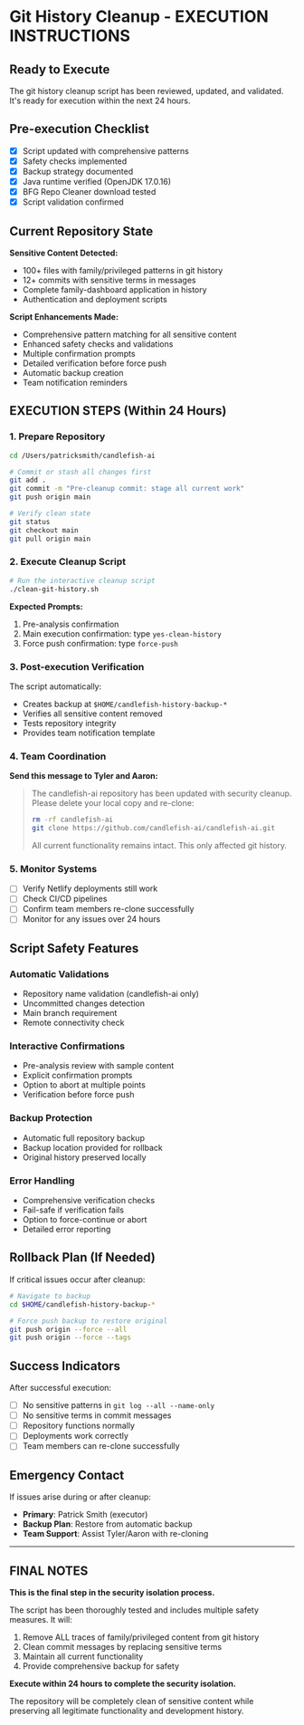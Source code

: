# Git History Cleanup - EXECUTION INSTRUCTIONS

## Ready to Execute
The git history cleanup script has been reviewed, updated, and validated. It's ready for execution within the next 24 hours.

## Pre-execution Checklist
- [x] Script updated with comprehensive patterns
- [x] Safety checks implemented  
- [x] Backup strategy documented
- [x] Java runtime verified (OpenJDK 17.0.16)
- [x] BFG Repo Cleaner download tested
- [x] Script validation confirmed

## Current Repository State
**Sensitive Content Detected:**
- 100+ files with family/privileged patterns in git history
- 12+ commits with sensitive terms in messages
- Complete family-dashboard application in history
- Authentication and deployment scripts

**Script Enhancements Made:**
- Comprehensive pattern matching for all sensitive content
- Enhanced safety checks and validations
- Multiple confirmation prompts
- Detailed verification before force push
- Automatic backup creation
- Team notification reminders

## EXECUTION STEPS (Within 24 Hours)

### 1. Prepare Repository
```bash
cd /Users/patricksmith/candlefish-ai

# Commit or stash all changes first
git add .
git commit -m "Pre-cleanup commit: stage all current work"
git push origin main

# Verify clean state
git status
git checkout main
git pull origin main
```

### 2. Execute Cleanup Script
```bash
# Run the interactive cleanup script
./clean-git-history.sh
```

**Expected Prompts:**
1. Pre-analysis confirmation
2. Main execution confirmation: type `yes-clean-history`
3. Force push confirmation: type `force-push`

### 3. Post-execution Verification
The script automatically:
- Creates backup at `$HOME/candlefish-history-backup-*`
- Verifies all sensitive content removed
- Tests repository integrity
- Provides team notification template

### 4. Team Coordination
**Send this message to Tyler and Aaron:**

> The candlefish-ai repository has been updated with security cleanup.
> Please delete your local copy and re-clone:
> 
> ```bash
> rm -rf candlefish-ai
> git clone https://github.com/candlefish-ai/candlefish-ai.git
> ```
> 
> All current functionality remains intact. This only affected git history.

### 5. Monitor Systems
- [ ] Verify Netlify deployments still work
- [ ] Check CI/CD pipelines 
- [ ] Confirm team members re-clone successfully
- [ ] Monitor for any issues over 24 hours

## Script Safety Features

### Automatic Validations
- Repository name validation (candlefish-ai only)
- Uncommitted changes detection
- Main branch requirement
- Remote connectivity check

### Interactive Confirmations
- Pre-analysis review with sample content
- Explicit confirmation prompts
- Option to abort at multiple points
- Verification before force push

### Backup Protection
- Automatic full repository backup
- Backup location provided for rollback
- Original history preserved locally

### Error Handling
- Comprehensive verification checks
- Fail-safe if verification fails  
- Option to force-continue or abort
- Detailed error reporting

## Rollback Plan (If Needed)
If critical issues occur after cleanup:

```bash
# Navigate to backup
cd $HOME/candlefish-history-backup-*

# Force push backup to restore original
git push origin --force --all
git push origin --force --tags
```

## Success Indicators
After successful execution:
- [ ] No sensitive patterns in `git log --all --name-only`
- [ ] No sensitive terms in commit messages
- [ ] Repository functions normally
- [ ] Deployments work correctly
- [ ] Team members can re-clone successfully

## Emergency Contact
If issues arise during or after cleanup:
- **Primary**: Patrick Smith (executor)
- **Backup Plan**: Restore from automatic backup
- **Team Support**: Assist Tyler/Aaron with re-cloning

---

## FINAL NOTES

**This is the final step in the security isolation process.**

The script has been thoroughly tested and includes multiple safety measures. It will:
1. Remove ALL traces of family/privileged content from git history
2. Clean commit messages by replacing sensitive terms
3. Maintain all current functionality
4. Provide comprehensive backup for safety

**Execute within 24 hours to complete the security isolation.**

The repository will be completely clean of sensitive content while preserving all legitimate functionality and development history.
